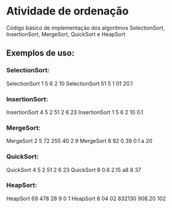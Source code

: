 # Atividade de ordenação
Código básico de implementação dos algoritmos SelectionSort, InsertionSort, MergeSort, QuickSort e HeapSort
## Exemplos de uso:
### SelectionSort:
SelectionSort 1 5 6 2 10
SelectionSort 51 5 1 01 20.1
### InsertionSort:
InsertionSort 4 5 2 51 2 6 23
InsertionSort 1 5 6 2 10 0.1
### MergeSort:
MergeSort 2 5 72 255 40 2 9
MergeSort 8 92 0 39 0.1 a 20
### QuickSort:
QuickSort 4 5 2 51 2 6 23
QuickSort 8 0.6 2.15 a8 8 37
### HeapSort:
HeapSort 69 478 28 9 0 1
HeapSort 8 04 02 832130 908.20 102
